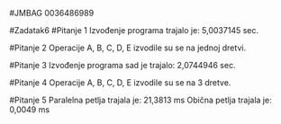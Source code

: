 #JMBAG
0036486989

#Zadatak6
#Pitanje 1
Izvođenje programa trajalo je: 5,0037145 sec.

#Pitanje 2
Operacije A, B, C, D, E izvodile su se na jednoj dretvi.

#Pitanje 3
Izvođenje programa sad je trajalo: 2,0744946 sec.

#Pitanje 4
Operacije A, B, C, D, E izvodile su se na 3 dretve.

#Pitanje 5
Paralelna petlja trajala je: 21,3813 ms
Obična petlja trajala je: 0,0049 ms

